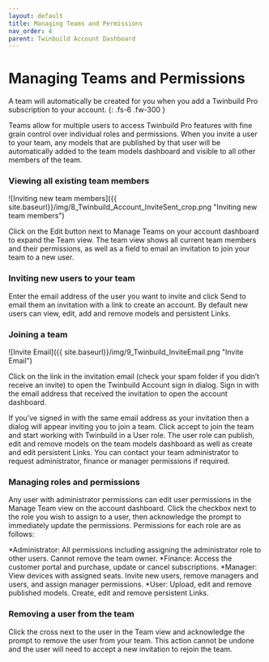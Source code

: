 ```yaml
---
layout: default
title: Managing Teams and Permissions
nav_order: 4
parent: Twinbuild Account Dashboard
---
```


# Managing Teams and Permissions

A team will automatically be created for you when you add a Twinbuild Pro subscription to your account.
{: .fs-6 .fw-300 }

Teams allow for multiple users to access Twinbuild Pro features with fine grain control over individual roles and permissions. When you invite a user to your team, any models that are published by that user will be automatically added to the team models dashboard and visible to all other members of the team.

### Viewing all existing team members

![Inviting new team members]({{ site.baseurl}}/img/8_Twinbuild_Account_InviteSent_crop.png "Inviting new team members")

Click on the Edit button next to Manage Teams on your account dashboard to expand the Team view. The team view shows all current team members and their permissions, as well as a field to email an invitation to join your team to a new user.

### Inviting new users to your team

Enter the email address of the user you want to invite and click Send to email them an invitation with a link to create an account. By default new users can view, edit, add and remove models and persistent Links.

### Joining a team

![Invite Email]({{ site.baseurl}}/img/9_Twinbuild_InviteEmail.png "Invite Email")

Click on the link in the invitation email (check your spam folder if you didn’t receive an invite) to open the Twinbuild Account sign in dialog. Sign in with the email address that received the invitation to open the account dashboard.

If you’ve signed in with the same email address as your invitation then a dialog will appear inviting you to join a team. Click accept to join the team and start working with Twinbuild in a User role. The user role can publish, edit and remove models on the team models dashboard as well as create and edit persistent Links. You can contact your team administrator to request administrator, finance or manager permissions if required.

### Managing roles and permissions

Any user with administrator permissions can edit user permissions in the Manage Team view on the account dashboard. Click the checkbox next to the role you wish to assign to a user, then acknowledge the prompt to immediately update the permissions. Permissions for each role are as follows:

*Administrator: All permissions including assigning the administrator role to other users. Cannot remove the team owner.
*Finance: Access the customer portal and purchase, update or cancel subscriptions.
*Manager: View devices with assigned seats. Invite new users, remove managers and users, and assign manager permissions.
*User: Upload, edit and remove published models. Create, edit and remove persistent Links.

### Removing a user from the team

Click the cross next to the user in the Team view and acknowledge the prompt to remove the user from your team. This action cannot be undone and the user will need to accept a new invitation to rejoin the team.
